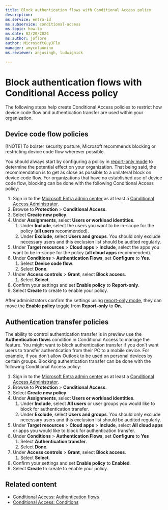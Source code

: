 ```yaml
---
title: Block authentication flows with Conditional Access policy 
description: 
ms.service: entra-id
ms.subservice: conditional-access
ms.topic: how-to
ms.date: 02/20/2024
ms.author: joflore
author: MicrosoftGuyJFlo
manager: amycolannino
ms.reviewer: anjusingh, ludwignick

---
```

# Block authentication flows with Conditional Access policy 

The following steps help create Conditional Access policies to restrict how device code flow and authentication transfer are used within your organization.  

## Device code flow policies 

[!NOTE] To bolster security posture, Microsoft recommends blocking or restricting device code flow wherever possible.  

You should always start by configuring a policy in [report-only mode](howto-conditional-access-insights-reporting.md) to determine the potential effect on your organization. That being said, the recommendation is to get as close as possible to a unilateral block on device code flow. For organizations that have no established use of device code flow, blocking can be done with the following Conditional Access policy: 

1. Sign in to the [Microsoft Entra admin center](https://entra.microsoft.com) as at least a [Conditional Access Administrator](~/identity/role-based-access-control/permissions-reference.md#conditional-access-administrator). 
1. Browse to **Protection** > **Conditional Access**. 
1. Select **Create new policy**. 
1. Under **Assignments**, select **Users or workload identities**. 
   1. Under **Include**, select the users you want to be in-scope for the policy (**all users** recommended).
   1. Under **Exclude**, select **Users and groups**. You should only exclude necessary users and this exclusion list should be audited regularly.  
1. Under **Target resources** > **Cloud apps** > **Include**, select the apps you want to be in-scope for the policy (**all cloud apps** recommended).
1. Under **Conditions** > **Authentication Flows**, set **Configure** to **Yes**.
   1. Select **Device code flow**.
   1. Select **Done**.
1. Under **Access controls** > **Grant**, select **Block access**. 
   1. Select **Select**.  
1. Confirm your settings and set **Enable policy** to **Report-only**. 
1. Select **Create** to create to enable your policy. 

After administrators confirm the settings using [report-only mode](howto-conditional-access-insights-reporting.md), they can move the **Enable policy** toggle from **Report-only** to **On**. 

## Authentication transfer policies 

The ability to control authentication transfer is in preview use the **Authentication flows** condition in Conditional Access to manage the feature. You might want to block authentication transfer if you don’t want users to transfer authentication from their PC to a mobile device. For example, if you don’t allow Outlook to be used on personal devices by certain groups. Blocking authentication transfer can be done with the following Conditional Access policy:   

1. Sign in to the [Microsoft Entra admin center](https://entra.microsoft.com) as at least a [Conditional Access Administrator](~/identity/role-based-access-control/permissions-reference.md#conditional-access-administrator). 
1. Browse to **Protection** > **Conditional Access**. 
1. Select **Create new policy**. 
1. Under **Assignments**, select **Users or workload identities**. 
   1. Under **Include**, select **All users** or user groups you would like to block for authentication transfer.
   1. Under **Exclude**, select **Users and groups**. You should only exclude necessary users and this exclusion list should be audited regularly.
1. Under **Target resources** > **Cloud apps** > **Include**, select **All cloud apps** or apps you would like to block for authentication transfer.
1. Under **Conditions** > **Authentication Flows**, set **Configure** to **Yes**  
   1. Select **Authentication transfer**.
   1. Select **Done**.
1. Under **Access controls** > **Grant**, select **Block access**. 
   1. Select **Select**.  
1. Confirm your settings and set **Enable policy** to **Enabled**.
1. Select **Create** to create to enable your policy. 

## Related content

- [Conditional Access: Authentication flows](concept-authentication-flows.md)
- [Conditional Access: Conditions](concept-conditional-access-conditions.md)
